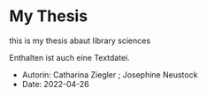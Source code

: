 # My Thesis 
this is my thesis abaut library sciences

Enthalten ist auch eine Textdatei. 

- Autorin: Catharina Ziegler ; Josephine Neustock
- Date: 2022-04-26

